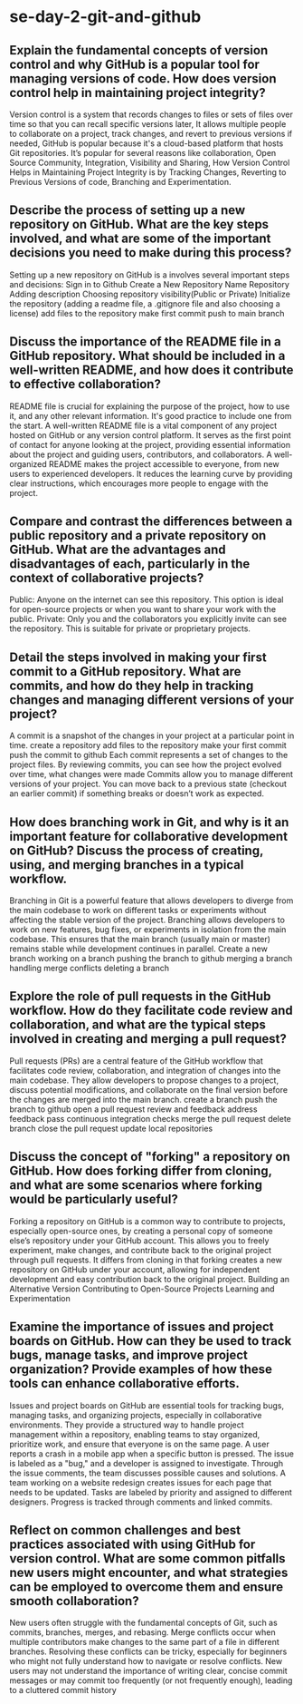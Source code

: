 # se-day-2-git-and-github
## Explain the fundamental concepts of version control and why GitHub is a popular tool for managing versions of code. How does version control help in maintaining project integrity?
Version control is a system that records changes to files or sets of files over time so that you can recall specific versions later, It allows multiple people to collaborate on a project, track changes, and revert to previous versions if needed, GitHub is popular because it's a cloud-based platform that hosts Git repositories. It’s popular for several reasons like collaboration, Open Source Community, Integration, Visibility and Sharing, How Version Control Helps in Maintaining Project Integrity is by Tracking Changes, Reverting to Previous Versions of code, Branching and Experimentation.

## Describe the process of setting up a new repository on GitHub. What are the key steps involved, and what are some of the important decisions you need to make during this process?
Setting up a new repository on GitHub is a involves several important steps and decisions:
Sign in to Github
Create a New Repository
Name Repository
Adding description
Choosing repository visibility(Public or Private)
Initialize the repository (adding a readme file, a .gitignore file and also choosing a license)
add files to the repository
make first commit
push to main branch

## Discuss the importance of the README file in a GitHub repository. What should be included in a well-written README, and how does it contribute to effective collaboration?
 README file is crucial for explaining the purpose of the project, how to use it, and any other relevant information. It's good practice to include one from the start.
 A well-written README file is a vital component of any project hosted on GitHub or any version control platform. It serves as the first point of contact for anyone looking at the project, providing essential 
 information about the project and guiding users, contributors, and collaborators.
 A well-organized README makes the project accessible to everyone, from new users to experienced developers. It reduces the learning curve by providing clear instructions, which encourages more people to engage with 
 the project.

## Compare and contrast the differences between a public repository and a private repository on GitHub. What are the advantages and disadvantages of each, particularly in the context of collaborative projects?
Public: Anyone on the internet can see this repository. This option is ideal for open-source projects or when you want to share your work with the public.
Private: Only you and the collaborators you explicitly invite can see the repository. This is suitable for private or proprietary projects.

## Detail the steps involved in making your first commit to a GitHub repository. What are commits, and how do they help in tracking changes and managing different versions of your project?
A commit is a snapshot of the changes in your project at a particular point in time.
create a repository
add files to the repository
make your first commit
push the commit to github
Each commit represents a set of changes to the project files. By reviewing commits, you can see how the project evolved over time, what changes were made
Commits allow you to manage different versions of your project. You can move back to a previous state (checkout an earlier commit) if something breaks or doesn’t work as expected.

## How does branching work in Git, and why is it an important feature for collaborative development on GitHub? Discuss the process of creating, using, and merging branches in a typical workflow.
Branching in Git is a powerful feature that allows developers to diverge from the main codebase to work on different tasks or experiments without affecting the stable version of the project. 
Branching allows developers to work on new features, bug fixes, or experiments in isolation from the main codebase. This ensures that the main branch (usually main or master) remains stable while development continues 
 in parallel.
Create a new branch
working on a branch
pushing the branch to github
merging a branch
handling merge conflicts
deleting a branch

## Explore the role of pull requests in the GitHub workflow. How do they facilitate code review and collaboration, and what are the typical steps involved in creating and merging a pull request?
Pull requests (PRs) are a central feature of the GitHub workflow that facilitates code review, collaboration, and integration of changes into the main codebase. They allow developers to propose changes to a project, discuss potential modifications, and collaborate on the final version before the changes are merged into the main branch. 
create a branch
push the branch to github
open a pull request
review and feedback
address feedback
pass continuous integration checks
merge the pull request
delete branch
close the pull request
update local repositories

## Discuss the concept of "forking" a repository on GitHub. How does forking differ from cloning, and what are some scenarios where forking would be particularly useful?
Forking a repository on GitHub is a common way to contribute to projects, especially open-source ones, by creating a personal copy of someone else’s repository under your GitHub account. This allows you to freely 
 experiment, make changes, and contribute back to the original project through pull requests.
It differs from cloning in that forking creates a new repository on GitHub under your account, allowing for independent development and easy contribution back to the original project.
Building an Alternative Version
Contributing to Open-Source Projects
Learning and Experimentation

## Examine the importance of issues and project boards on GitHub. How can they be used to track bugs, manage tasks, and improve project organization? Provide examples of how these tools can enhance collaborative efforts.
Issues and project boards on GitHub are essential tools for tracking bugs, managing tasks, and organizing projects, especially in collaborative environments. They provide a structured way to handle project management within a repository, enabling teams to stay organized, prioritize work, and ensure that everyone is on the same page.
A user reports a crash in a mobile app when a specific button is pressed. The issue is labeled as a "bug," and a developer is assigned to investigate. Through the issue comments, the team discusses possible causes and solutions.
A team working on a website redesign creates issues for each page that needs to be updated. Tasks are labeled by priority and assigned to different designers. Progress is tracked through comments and linked commits.

## Reflect on common challenges and best practices associated with using GitHub for version control. What are some common pitfalls new users might encounter, and what strategies can be employed to overcome them and ensure smooth collaboration?
New users often struggle with the fundamental concepts of Git, such as commits, branches, merges, and rebasing.
Merge conflicts occur when multiple contributors make changes to the same part of a file in different branches. Resolving these conflicts can be tricky, especially for beginners who might not fully understand how to navigate or resolve conflicts.
New users may not understand the importance of writing clear, concise commit messages or may commit too frequently (or not frequently enough), leading to a cluttered commit history
